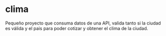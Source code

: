 # clima
Pequeño proyecto que consuma datos de una API, valida tanto si la ciudad es válida y el  pais para poder cotizar y obtener el clima de la ciudad.
